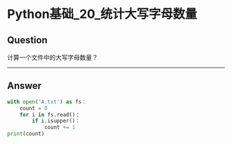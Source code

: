 # Python基础_20_统计大写字母数量


## Question
计算一个文件中的大写字母数量？

----

## Answer
```python
with open('A.txt') as fs：
    count = 0
    for i in fs.read()：
        if i.isupper()：
            count += 1
print(count)
```